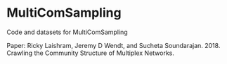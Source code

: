 # MultiComSampling

Code and datasets for MultiComSampling

Paper: Ricky Laishram, Jeremy D Wendt, and Sucheta Soundarajan. 2018. Crawling the Community Structure of Multiplex Networks.
